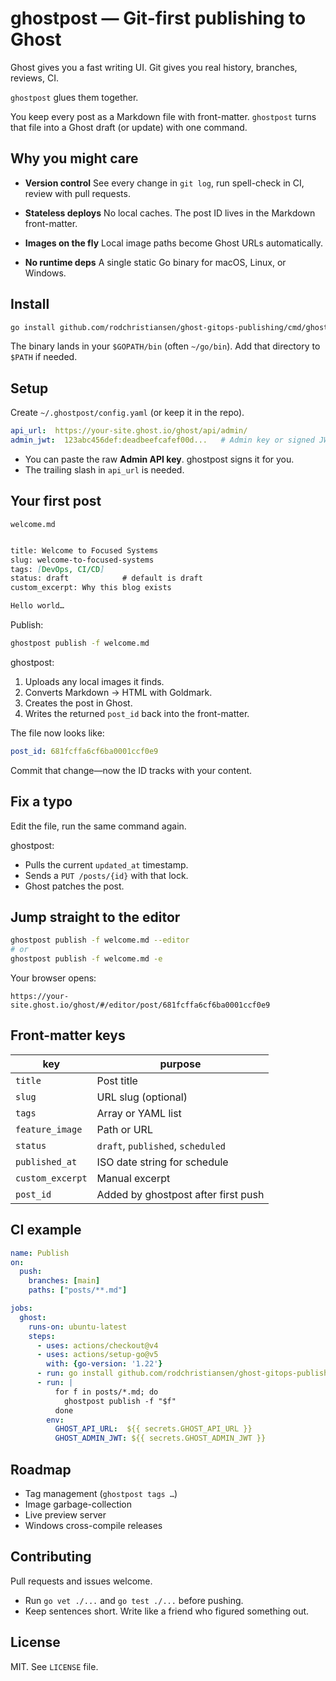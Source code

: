 # ghostpost — Git-first publishing to Ghost

Ghost gives you a fast writing UI.
Git gives you real history, branches, reviews, CI.

`ghostpost` glues them together.

You keep every post as a Markdown file with front-matter.
`ghostpost` turns that file into a Ghost draft (or update) with one command.


## Why you might care

* **Version control**
  See every change in `git log`, run spell-check in CI, review with pull requests.

* **Stateless deploys**
  No local caches. The post ID lives in the Markdown front-matter.

* **Images on the fly**
  Local image paths become Ghost URLs automatically.

* **No runtime deps**
  A single static Go binary for macOS, Linux, or Windows.


## Install

```bash
go install github.com/rodchristiansen/ghost-gitops-publishing/cmd/ghostpost@latest
```

The binary lands in your `$GOPATH/bin` (often `~/go/bin`).
Add that directory to `$PATH` if needed.


## Setup

Create `~/.ghostpost/config.yaml` (or keep it in the repo).

```yaml
api_url:  https://your-site.ghost.io/ghost/api/admin/
admin_jwt:  123abc456def:deadbeefcafef00d...   # Admin key or signed JWT
```

* You can paste the raw **Admin API key**.
  ghostpost signs it for you.
* The trailing slash in `api_url` is needed.


## Your first post

`welcome.md`

```md

title: Welcome to Focused Systems
slug: welcome-to-focused-systems
tags: [DevOps, CI/CD]
status: draft            # default is draft
custom_excerpt: Why this blog exists

Hello world…
```

Publish:

```bash
ghostpost publish -f welcome.md
```

ghostpost:

1. Uploads any local images it finds.
2. Converts Markdown → HTML with Goldmark.
3. Creates the post in Ghost.
4. Writes the returned `post_id` back into the front-matter.

The file now looks like:

```yaml
post_id: 681fcffa6cf6ba0001ccf0e9
```

Commit that change—now the ID tracks with your content.



## Fix a typo

Edit the file, run the same command again.

ghostpost:

* Pulls the current `updated_at` timestamp.
* Sends a `PUT /posts/{id}` with that lock.
* Ghost patches the post.



## Jump straight to the editor

```bash
ghostpost publish -f welcome.md --editor
# or
ghostpost publish -f welcome.md -e
```

Your browser opens:

```
https://your-site.ghost.io/ghost/#/editor/post/681fcffa6cf6ba0001ccf0e9
```



## Front-matter keys

| key              | purpose                             |
| - | -- |
| `title`          | Post title                          |
| `slug`           | URL slug (optional)                 |
| `tags`           | Array or YAML list                  |
| `feature_image`  | Path or URL                         |
| `status`         | `draft`, `published`, `scheduled`   |
| `published_at`   | ISO date string for schedule        |
| `custom_excerpt` | Manual excerpt                      |
| `post_id`        | Added by ghostpost after first push |



## CI example

```yaml
name: Publish
on:
  push:
    branches: [main]
    paths: ["posts/**.md"]

jobs:
  ghost:
    runs-on: ubuntu-latest
    steps:
      - uses: actions/checkout@v4
      - uses: actions/setup-go@v5
        with: {go-version: '1.22'}
      - run: go install github.com/rodchristiansen/ghost-gitops-publishing/cmd/ghostpost@latest
      - run: |
          for f in posts/*.md; do
            ghostpost publish -f "$f"
          done
        env:
          GHOST_API_URL:  ${{ secrets.GHOST_API_URL }}
          GHOST_ADMIN_JWT: ${{ secrets.GHOST_ADMIN_JWT }}
```



## Roadmap

* Tag management (`ghostpost tags …`)
* Image garbage-collection
* Live preview server
* Windows cross-compile releases

## Contributing

Pull requests and issues welcome.

* Run `go vet ./...` and `go test ./...` before pushing.
* Keep sentences short.
  Write like a friend who figured something out.

## License

MIT. See `LICENSE` file.
